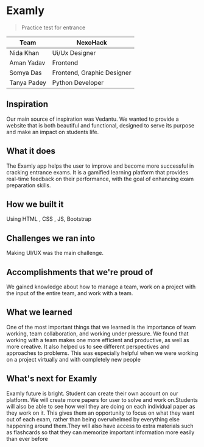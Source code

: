 # Examly
> Practice test for entrance

| Team      | NexoHack |
| ----------- | ----------- |
| Nida Khan  | Ui/Ux Designer |
| Aman Yadav | Frontend     |
| Somya Das | Frontend, Graphic Designer    |
| Tanya Padey | Python Developer  |


## Inspiration
Our main source of inspiration was Vedantu. We wanted to provide a website that is both beautiful and functional, designed to serve its purpose and make an impact on students life.

## What it does
The Examly app helps the user to improve and become more successful in cracking entrance exams. It is a gamified learning platform that provides real-time feedback on their performance, with the goal of enhancing exam preparation skills.

## How we built it
Using HTML , CSS , JS, Bootstrap 

## Challenges we ran into
Making UI/UX was the main challenge.

## Accomplishments that we're proud of
We gained knowledge about how to manage a team, work on a project with the input of the entire team, and work with a team.

## What we learned
One of the most important things that we learned is the importance of team working, team collaboration, and working under pressure.
We found that working with a team makes one more efficient and productive, as well as more creative. It also helped us to see different perspectives and approaches to problems. This was especially helpful when we were working on a project virtually and with completely new people

## What's next for Examly
Examly future is bright. Student can create their own account on our platform. We will create more papers for user to solve and work on.Students will also be able to see how well they are doing on each individual paper as they work on it. This gives them an opportunity to focus on what they want out of each exam, rather than being overwhelmed by everything else happening around them.They will also have access to extra materials such as flashcards so that they can memorize important information more easily than ever before
